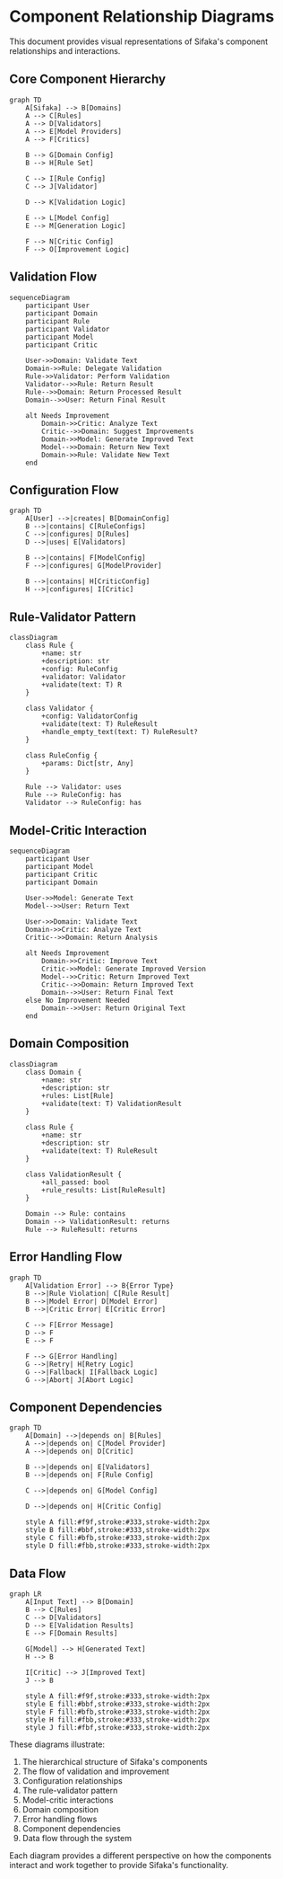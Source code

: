 # Component Relationship Diagrams

This document provides visual representations of Sifaka's component relationships and interactions.

## Core Component Hierarchy

```mermaid
graph TD
    A[Sifaka] --> B[Domains]
    A --> C[Rules]
    A --> D[Validators]
    A --> E[Model Providers]
    A --> F[Critics]

    B --> G[Domain Config]
    B --> H[Rule Set]

    C --> I[Rule Config]
    C --> J[Validator]

    D --> K[Validation Logic]

    E --> L[Model Config]
    E --> M[Generation Logic]

    F --> N[Critic Config]
    F --> O[Improvement Logic]
```

## Validation Flow

```mermaid
sequenceDiagram
    participant User
    participant Domain
    participant Rule
    participant Validator
    participant Model
    participant Critic

    User->>Domain: Validate Text
    Domain->>Rule: Delegate Validation
    Rule->>Validator: Perform Validation
    Validator-->>Rule: Return Result
    Rule-->>Domain: Return Processed Result
    Domain-->>User: Return Final Result

    alt Needs Improvement
        Domain->>Critic: Analyze Text
        Critic-->>Domain: Suggest Improvements
        Domain->>Model: Generate Improved Text
        Model-->>Domain: Return New Text
        Domain->>Rule: Validate New Text
    end
```

## Configuration Flow

```mermaid
graph TD
    A[User] -->|creates| B[DomainConfig]
    B -->|contains| C[RuleConfigs]
    C -->|configures| D[Rules]
    D -->|uses| E[Validators]

    B -->|contains| F[ModelConfig]
    F -->|configures| G[ModelProvider]

    B -->|contains| H[CriticConfig]
    H -->|configures| I[Critic]
```

## Rule-Validator Pattern

```mermaid
classDiagram
    class Rule {
        +name: str
        +description: str
        +config: RuleConfig
        +validator: Validator
        +validate(text: T) R
    }

    class Validator {
        +config: ValidatorConfig
        +validate(text: T) RuleResult
        +handle_empty_text(text: T) RuleResult?
    }

    class RuleConfig {
        +params: Dict[str, Any]
    }

    Rule --> Validator: uses
    Rule --> RuleConfig: has
    Validator --> RuleConfig: has
```

## Model-Critic Interaction

```mermaid
sequenceDiagram
    participant User
    participant Model
    participant Critic
    participant Domain

    User->>Model: Generate Text
    Model-->>User: Return Text

    User->>Domain: Validate Text
    Domain->>Critic: Analyze Text
    Critic-->>Domain: Return Analysis

    alt Needs Improvement
        Domain->>Critic: Improve Text
        Critic->>Model: Generate Improved Version
        Model-->>Critic: Return Improved Text
        Critic-->>Domain: Return Improved Text
        Domain-->>User: Return Final Text
    else No Improvement Needed
        Domain-->>User: Return Original Text
    end
```

## Domain Composition

```mermaid
classDiagram
    class Domain {
        +name: str
        +description: str
        +rules: List[Rule]
        +validate(text: T) ValidationResult
    }

    class Rule {
        +name: str
        +description: str
        +validate(text: T) RuleResult
    }

    class ValidationResult {
        +all_passed: bool
        +rule_results: List[RuleResult]
    }

    Domain --> Rule: contains
    Domain --> ValidationResult: returns
    Rule --> RuleResult: returns
```

## Error Handling Flow

```mermaid
graph TD
    A[Validation Error] --> B{Error Type}
    B -->|Rule Violation| C[Rule Result]
    B -->|Model Error| D[Model Error]
    B -->|Critic Error| E[Critic Error]

    C --> F[Error Message]
    D --> F
    E --> F

    F --> G[Error Handling]
    G -->|Retry| H[Retry Logic]
    G -->|Fallback| I[Fallback Logic]
    G -->|Abort| J[Abort Logic]
```

## Component Dependencies

```mermaid
graph TD
    A[Domain] -->|depends on| B[Rules]
    A -->|depends on| C[Model Provider]
    A -->|depends on| D[Critic]

    B -->|depends on| E[Validators]
    B -->|depends on| F[Rule Config]

    C -->|depends on| G[Model Config]

    D -->|depends on| H[Critic Config]

    style A fill:#f9f,stroke:#333,stroke-width:2px
    style B fill:#bbf,stroke:#333,stroke-width:2px
    style C fill:#bfb,stroke:#333,stroke-width:2px
    style D fill:#fbb,stroke:#333,stroke-width:2px
```

## Data Flow

```mermaid
graph LR
    A[Input Text] --> B[Domain]
    B --> C[Rules]
    C --> D[Validators]
    D --> E[Validation Results]
    E --> F[Domain Results]

    G[Model] --> H[Generated Text]
    H --> B

    I[Critic] --> J[Improved Text]
    J --> B

    style A fill:#f9f,stroke:#333,stroke-width:2px
    style E fill:#bbf,stroke:#333,stroke-width:2px
    style F fill:#bfb,stroke:#333,stroke-width:2px
    style H fill:#fbb,stroke:#333,stroke-width:2px
    style J fill:#fbf,stroke:#333,stroke-width:2px
```

These diagrams illustrate:
1. The hierarchical structure of Sifaka's components
2. The flow of validation and improvement
3. Configuration relationships
4. The rule-validator pattern
5. Model-critic interactions
6. Domain composition
7. Error handling flows
8. Component dependencies
9. Data flow through the system

Each diagram provides a different perspective on how the components interact and work together to provide Sifaka's functionality.